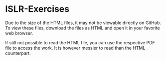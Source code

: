# ISLR-Exercises

Due to the size of the HTML files, it may not be viewable directly on GitHub. To view these files, download the files as HTML and open it in your favorite web browser. 

If still not possible to read the HTML file, you can use the respective PDF file to access the work. It is however messier to read than the HTML counterpart. 

